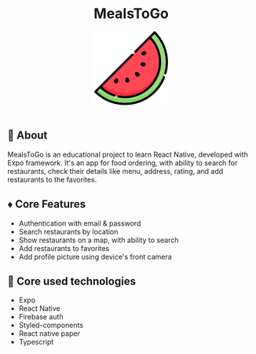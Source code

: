 <h1 align="center">MealsToGo</h1>

<div align="center">
   <img src="./assets/images/watermelon.png" width="150" />
</div>

<br />

## :page_with_curl: About

MealsToGo is an educational project to learn React Native, developed with Expo framework.
It's an app for food ordering, with ability to search for restaurants, check their details like menu, address, rating, and add restaurants to the favorites.

## :diamonds: Core Features

- Authentication with email & password
- Search restaurants by location
- Show restaurants on a map, with ability to search
- Add restaurants to favorites
- Add profile picture using device's front camera

## :wrench: Core used technologies

- Expo
- React Native
- Firebase auth
- Styled-components
- React native paper
- Typescript
